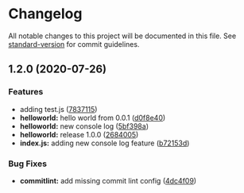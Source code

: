 # Changelog

All notable changes to this project will be documented in this file. See [standard-version](https://github.com/conventional-changelog/standard-version) for commit guidelines.

## 1.2.0 (2020-07-26)


### Features

* adding test.js ([7837115](https://github.com/jkanchelov/conventional-changelog-test/commit/7837115d8391020a7b6e4034059069477376b317))
* **helloworld:** hello world from 0.0.1 ([d0f8e40](https://github.com/jkanchelov/conventional-changelog-test/commit/d0f8e4033c700d54c645ab0e4a022b7edac4bc84))
* **helloworld:** new console log ([5bf398a](https://github.com/jkanchelov/conventional-changelog-test/commit/5bf398a9ace45db72032d25114524d6ac0c7b5b3))
* **helloworld:** release 1.0.0 ([2684005](https://github.com/jkanchelov/conventional-changelog-test/commit/2684005f385bb709e9b56564d6d918a7a866d97e))
* **index.js:** adding new console log feature ([b72153d](https://github.com/jkanchelov/conventional-changelog-test/commit/b72153d727f93f890d5a7f6a3614e51dc41000c9))


### Bug Fixes

* **commitlint:** add missing commit lint config ([4dc4f09](https://github.com/jkanchelov/conventional-changelog-test/commit/4dc4f0977085eff3ebbf68056b886a34097dbb03))
